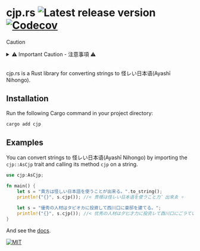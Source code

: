 # cjp.rs ![Latest release version](https://img.shields.io/github/v/release/Rinrin0413/cjp-rs?color=007722&label=Latest%20release&style=flat-square) [![Codecov](https://img.shields.io/codecov/c/github/Rinrin0413/cjp-rs?color=%#27b340&logo=Codecov&style=flat-square)](https://app.codecov.io/gh/Rinrin0413/cjp-rs)

> [!CAUTION]
>
> <details>
> <summary>⚠ Important Caution - 注意事項 ⚠</summary>
> <div>
>
> ## 日本語:
> 怪レい日本语（あやしいにほんご）とは、誤訳などによって通常の日本語から大きく逸脱したもの。または意図的にそのように改変した日本語。実用性は皆無であるが、怪レい日本语に含まれるユーモアからしか得られない栄養もある(ありません)。
>
> ## For non-native speakers of Japanese:
> "怪レい日本語" (Ayashī Nihongo) refers to Japanese language that deviates significantly from standard grammar and vocabulary, often due to mistranslations or other errors. In other words, **"怪レい日本語" is NOT correct Japanese language**, so those unfamiliar with Japanese language may greatly misunderstand its meaning if they attempt to read it.
>
> </div>
> </details>

<br />

cjp.rs is a Rust library for converting strings to 怪レい日本语(Ayashī Nihongo).

## Installation

Run the following Cargo command in your project directory:

```sh
cargo add cjp
```

## Examples

You can convert strings to 怪レい日本语(Ayashī Nihongo) by importing the `cjp::AsCjp` trait and calling its method `cjp` on a string.

```rust
use cjp:AsCjp;

fn main() {
    let s = "貴方は怪しい日本語を使うことが出来る。".to_string();
    println!("{}", s.cjp()); //< 贵樣は怪レい日本语を使ラこと力゛出來ゑ ⸰ 

    let s = "優秀の人材はタピオカに投資して西川口に豪邸を建てる。";
    println!("{}", s.cjp()); //< 优秀の人材は夕匕才力に投资レて酉川口にごラていを建てゑ ⸰ 
}
```

And see the [docs](https://docs.rs/cjp).

[![MIT](https://img.shields.io/github/license/Rinrin0413/cjp-rs?color=%23A11D32&style=for-the-badge)](./LICENSE)
